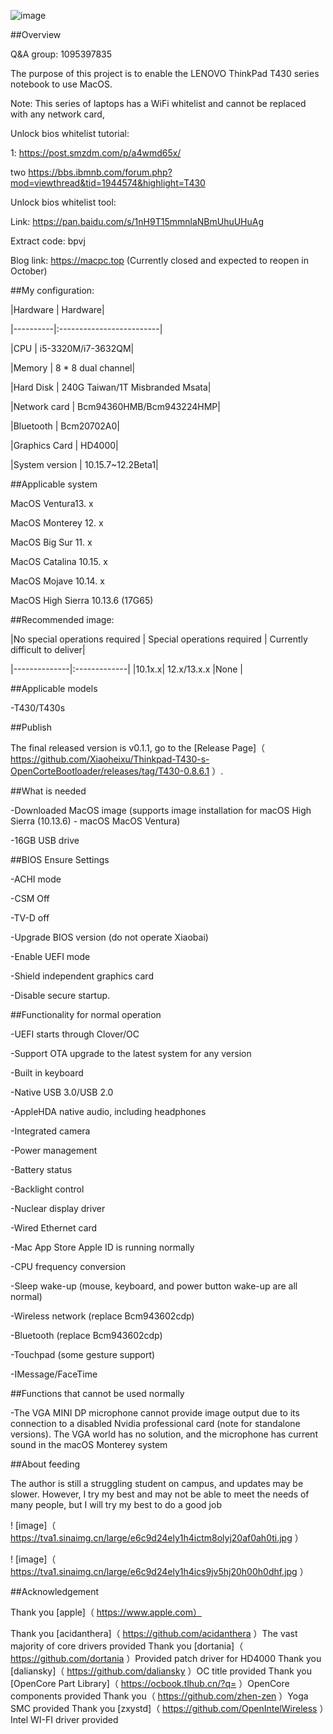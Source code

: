 ![image](https://tva1.sinaimg.cn/large/e6c9d24ely1h4ic1gkvrxj21340u0gqm.jpg)

##Overview



Q&A group: 1095397835



The purpose of this project is to enable the LENOVO ThinkPad T430 series notebook to use MacOS.



Note: This series of laptops has a WiFi whitelist and cannot be replaced with any network card,



Unlock bios whitelist tutorial:



1: https://post.smzdm.com/p/a4wmd65x/



two https://bbs.ibmnb.com/forum.php?mod=viewthread&tid=1944574&highlight=T430



Unlock bios whitelist tool:



Link: https://pan.baidu.com/s/1nH9T15mmnlaNBmUhuUHuAg



Extract code: bpvj



Blog link: https://macpc.top (Currently closed and expected to reopen in October)




##My configuration:

|Hardware | Hardware|

|----------|:-------------------------|

|CPU | i5-3320M/i7-3632QM|

|Memory | 8 * 8 dual channel|

|Hard Disk | 240G Taiwan/1T Misbranded Msata|

|Network card | Bcm94360HMB/Bcm943224HMP|

|Bluetooth | Bcm20702A0|

|Graphics Card | HD4000|

|System version | 10.15.7~12.2Beta1|




##Applicable system



MacOS Ventura13. x

MacOS Monterey 12. x

MacOS Big Sur 11. x

MacOS Catalina 10.15. x

MacOS Mojave 10.14. x

MacOS High Sierra 10.13.6 (17G65)




##Recommended image:

|No special operations required | Special operations required | Currently difficult to deliver|

|--------------|:-------------|
|10.1x.x| 12.x/13.x.x    |None    |


##Applicable models



-T430/T430s



##Publish



The final released version is v0.1.1, go to the [Release Page]（ https://github.com/Xiaoheixu/Thinkpad-T430-s-OpenCorteBootloader/releases/tag/T430-0.8.6.1 ）.



##What is needed

-Downloaded MacOS image (supports image installation for macOS High Sierra (10.13.6) - macOS MacOS Ventura)

-16GB USB drive



##BIOS Ensure Settings

-ACHI mode

-CSM Off

-TV-D off

-Upgrade BIOS version (do not operate Xiaobai)

-Enable UEFI mode

-Shield independent graphics card

-Disable secure startup.

##Functionality for normal operation

-UEFI starts through Clover/OC

-Support OTA upgrade to the latest system for any version

-Built in keyboard

-Native USB 3.0/USB 2.0

-AppleHDA native audio, including headphones

-Integrated camera

-Power management

-Battery status

-Backlight control

-Nuclear display driver

-Wired Ethernet card

-Mac App Store Apple ID is running normally

-CPU frequency conversion

-Sleep wake-up (mouse, keyboard, and power button wake-up are all normal)

-Wireless network (replace Bcm943602cdp)

-Bluetooth (replace Bcm943602cdp)

-Touchpad (some gesture support)

-IMessage/FaceTime



##Functions that cannot be used normally

-The VGA MINI DP microphone cannot provide image output due to its connection to a disabled Nvidia professional card (note for standalone versions). The VGA world has no solution, and the microphone has current sound in the macOS Monterey system




##About feeding



The author is still a struggling student on campus, and updates may be slower. However, I try my best and may not be able to meet the needs of many people, but I will try my best to do a good job



! [image]（ https://tva1.sinaimg.cn/large/e6c9d24ely1h4ictm8olyj20af0ah0ti.jpg ）



! [image]（ https://tva1.sinaimg.cn/large/e6c9d24ely1h4ics9jv5hj20h00h0dhf.jpg ）




##Acknowledgement



Thank you [apple]（ https://www.apple.com）

Thank you [acidanthera]（ https://github.com/acidanthera ）The vast majority of core drivers provided
Thank you [dortania]（ https://github.com/dortania ）Provided patch driver for HD4000
Thank you [daliansky]（ https://github.com/daliansky ）OC title provided
Thank you [OpenCore Part Library]（ https://ocbook.tlhub.cn/?q= ）OpenCore components provided
Thank you（ https://github.com/zhen-zen ）Yoga SMC provided
Thank you [zxystd]（ https://github.com/OpenIntelWireless ）Intel WI-FI driver provided
